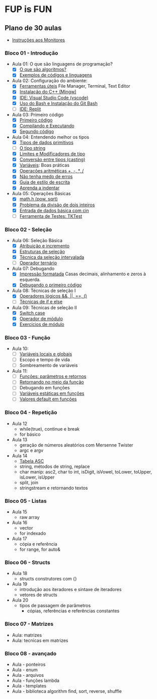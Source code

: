 # FUP is FUN

## Plano de 30 aulas

- [Instruções aos Monitores](wiki/instrucoes_monitores.md)

### Bloco 01 - Introdução

- Aula 01: O que são linguagens de programação?
  - [x] [O que são algoritmos?](wiki/o_que_sao_algoritmos.md)
  - [x] [Exemplos de códigos e linguagens](wiki/exemplos_de_codigos_e_linguagens.md)
- Aula 02: Configuração do ambiente:
  - [x] [Ferramentas úteis](wiki/ferramentas_uteis.md) File Manager, Terminal, Text Editor
  - [x] [Instalação do C++ (Mingw)](wiki/configure_cpp.md)
  - [x] [IDE: Visual Studio Code (vscode)](wiki/configure_vscode.md)
  - [x] [Uso do Bash e Instalação do Git Bash](wiki/configure_bash_and_git_bash.md)
  - [ ] [IDE: Replit](wiki/configure_replit.md)
- Aula 03: Primeiro código
  - [x] [Primeiro código](wiki/primeiro_codigo.md)
  - [x] [Compilando e Executando](wiki/compilando.md)
  - [x] [Segundo código](wiki/segundo_codigo.md)
- Aula 04: Entendendo melhor os tipos
  - [x] [Tipos de dados primitivos](wiki/tipos_primitivos.md)
  - [ ] [O tipo string](wiki/tipo_string.md)
  - [x] [Limites e Modificadores de tipo](wiki/modificadores.md)
  - [x] [Conversão entre tipos (casting)](wiki/casting.md)
  - [x] [Variáveis](wiki/variaveis.md): Boas práticas
  - [x] [Operações aritméticas +, -, *, /](wiki/operacoes.md)
  - [x] [Não tenha medo de erros](wiki/erros_variaveis.md)
  - [x] [Guia de estilo de escrita](wiki/guia_de_estilo.md)
  - [x] [Aprenda a indentar](wiki/indentacao.md)
- Aula 05: Operações Básicas
  - [x] [math.h (pow, sqrt)](wiki/biblioteca_math.md)
  - [x] [Problema da divisão de dois inteiros](wiki/problema_divisao_inteiros.md)
  - [x] [Entrada de dados básica com cin](wiki/entrada_dados.md)
  - [ ] [Ferramenta de Testes: TKTest](wiki/configure_test_kit.md)

### Bloco 02 - Seleção

- Aula 06: Seleção Básica
  - [x] [Atribuição e incremento](wiki/atribuicao_incremento.md)
  - [x] [Estruturas de seleção](wiki/selecao_if_else.md)
  - [x] [Técnica da seleção intervalada](wiki/selecao_tecnica_intervalos.md)
  - [ ] [Operador ternário](wiki/operador_ternario.md)
- Aula 07: Debugando
  - [x] [Impressão formatada](wiki/impressao_formatada.md) Casas decimais, alinhamento e zeros à esquerda.
  - [x] [Debugando o primeiro código](wiki/debugando.md)
- Aula 08: Técnicas de seleção I
  - [x] [Operadores lógicos &&, ||, ==, ()](wiki/operadores_logicos.md)
  - [ ] [Técnicas de if e else](wiki/selecao_tecnica_agrupamento.md)
- Aula 09: Técnicas de seleção II
  - [x] [Switch case](wiki/seleção_switch_case.md)
  - [x] [Operador de módulo](wiki/operador_modulo.md)
  - [x] [Exercícios de módulo](wiki/exercicios_modulo.md)

### Bloco 03 - Função

- Aula 10:
  - [ ] [Variáveis locais e globais](wiki/variaveis_locais_e_globais.md)
  - [ ] Escopo e tempo de vida
  - [ ] Sombreamento de variáveis
- Aula 11:
  - [ ] [Funções: parâmetros e retornos](wiki/funcoes_parametros_e_retorno.md)
  - [ ] [Retornando no meio da função](wiki/retornando_no_meio_da_funcao.md)
  - [ ] Debugando em funções
  - [ ] [Variáveis estáticas em funções](wiki/variaveis_estaticas_em_funcoes.md)
  - [ ] [Valores default em funções](wiki/valores_default_em_funcoes.md)

### Bloco 04 - Repetição

- Aula 12
  - while(true), continue e break
  - for básico
- Aula 13
  - geração de números aleatórios com Mersenne Twister
  - argc e argv
- Aula 14
  - [Tabela ASC](wiki/tabela_asc2.md)
  - string, métodos de string, replace
  - char manip: asc2, char to int, isDigit, isVowel, toLower, toUpper, isLower, isUpper
  - split, join
  - stringstream e retornando textos

### Bloco 05 - Listas

- Aula 15
  - raw array
- Aula 16
  - vector
  - for indexado
- Aula 17
  - cópia e referência
  - for range, for auto&

### Bloco 06 - Structs

- Aula 18
  - structs construtores com {}
- Aula 19
  - introdução aos iteradores e sintaxe de iteradores
  - vetores de structs
- Aula 20
  - tipos de passagem de parâmetros
    - cópias, referências e referências constantes

### Bloco 07 - Matrizes

- Aula: matrizes
- Aula: tecnicas em matrizes

### Bloco 08 - avançado

- Aula - ponteiros
- Aula - enum
- Aula - arquivos
- Aula - funções lambda
- Aula - templates
- Aula - biblioteca algorithm find, sort, reverse, shuffle
